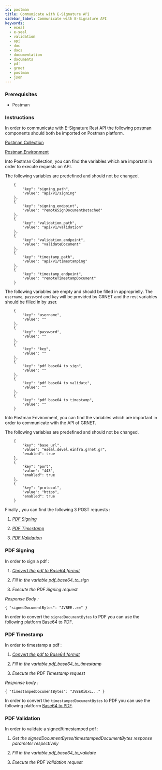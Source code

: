 ```yaml
---
id: postman
title: Communicate with E-Signature API
sidebar_label: Communicate with E-Signature API
keywords:
  - eseal
  - e-seal
  - validation
  - api
  - doc
  - docs
  - documentation
  - documents
  - pdf
  - grnet
  - postman
  - json
---
```



### Prerequisites

- Postman

### Instructions

In order to communicate with E-Signature Rest API the following postman components should both be imported on Postman platform.


<a target="_blank" href="/assets/e_signature_rest_api.postman_collection.json">Postman Collection</a>

<a target="_blank" href="/assets/eseal_environment.postman_environment.json">Postman Environment</a>


Into Postman Collection, you can find the  variables which are important in order to execute requests on API.

The following variables are predefined and should not be changed.

		{
			"key": "signing_path",
			"value": "api/v1/signing"
		},
		{
			"key": "signing_endpoint",
			"value": "remoteSignDocumentDetached"
		},
		{
			"key": "validation_path",
			"value": "api/v1/validation"
		},
		{
			"key": "validation_endpoint",
			"value": "validateDocument"
		},
		{
			"key": "timestamp_path",
			"value": "api/v1/timestamping"
		},
		{
			"key": "timestamp_endpoint",
			"value": "remoteTimestampDocument"
		}

The following variables are empty and should be filled in approprielly. The `username`, `password` and `key` will be provided by GRNET and the rest variables should be filled in by user.

		{
			"key": "username",
			"value": ""
		},
		{
			"key": "password",
			"value": ""
		},
		{
			"key": "key",
			"value": ""
		},
		{
			"key": "pdf_base64_to_sign",
			"value": ""
		},
		{
			"key": "pdf_base64_to_validate",
			"value": ""
		},
		{
			"key": "pdf_base64_to_timestamp",
			"value": ""
		}

Into Postman Environment, you can find the variables which are important in order to communicate with the API of GRNET. 

The following variables are predefined and should not be changed.

	    {
			"key": "base_url",
			"value": "eseal.devel.einfra.grnet.gr",
			"enabled": true
		},
		{
			"key": "port",
			"value": "443",
			"enabled": true
		},
		{
			"key": "protocol",
			"value": "https",
			"enabled": true
		}

Finally , you can find the following 3 POST requests : 

1. [_PDF Signing_](signing.md#post---sign-a-pdf-document-detached)

2. [_PDF Timestamp_](timestamp.md)

3. [_PDF Validation_](validation.md)



### PDF Signing

In order to sign a pdf :

1. [_Convert the pdf to Base64 format_](https://base64.guru/converter/encode/pdf)

2. _Fill in the variable pdf_base64_to_sign_

3. _Execute the PDF Signing request_

*Response Body :* 

`{
"signedDocumentBytes": "JVBER..=="
}`

In order to convert the `signedDocumentBytes` to PDF you can use the following platform [Base64 to PDF](https://base64.guru/converter/decode/pdf).



### PDF Timestamp

In order to timestamp a pdf :

1. [_Convert the pdf to Base64 format_](https://base64.guru/converter/encode/pdf)

2. _Fill in the variable pdf_base64_to_timestamp_

3. _Execute the PDF Timestamp request_

*Response body :*

`{
"timestampedDocumentBytes": "JVBERi0xL..."
}`

In order to convert the `timestampedDocumentBytes` to PDF you can use the following platform [Base64 to PDF](https://base64.guru/converter/decode/pdf).

### PDF Validation

In order to validate a signed/timestamped pdf :

1) _Get the signedDocumentBytes/timestampedDocumentBytes response parameter respectively_

2) _Fill in the variable pdf_base64_to_validate_

3) _Execute the PDF Validation request_















